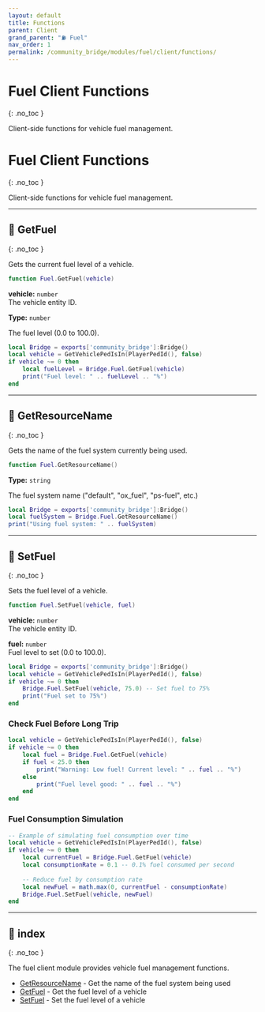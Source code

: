 ```yaml
---
layout: default
title: Functions
parent: Client
grand_parent: "⛽ Fuel"
nav_order: 1
permalink: /community_bridge/modules/fuel/client/functions/
---
```


# Fuel Client Functions
{: .no_toc }

Client-side functions for vehicle fuel management.

# Fuel Client Functions
{: .no_toc }

Client-side functions for vehicle fuel management.

---

## 🔹 GetFuel

{: .no_toc }

Gets the current fuel level of a vehicle.


```lua
function Fuel.GetFuel(vehicle)
```


**vehicle:** `number`  
The vehicle entity ID.


**Type:** `number`  

The fuel level (0.0 to 100.0).


```lua
local Bridge = exports['community_bridge']:Bridge()
local vehicle = GetVehiclePedIsIn(PlayerPedId(), false)
if vehicle ~= 0 then
    local fuelLevel = Bridge.Fuel.GetFuel(vehicle)
    print("Fuel level: " .. fuelLevel .. "%")
end
```

---

## 🔹 GetResourceName

{: .no_toc }

Gets the name of the fuel system currently being used.


```lua
function Fuel.GetResourceName()
```


**Type:** `string`  

The fuel system name ("default", "ox_fuel", "ps-fuel", etc.)


```lua
local Bridge = exports['community_bridge']:Bridge()
local fuelSystem = Bridge.Fuel.GetResourceName()
print("Using fuel system: " .. fuelSystem)
```

---

## 🔹 SetFuel

{: .no_toc }

Sets the fuel level of a vehicle.


```lua
function Fuel.SetFuel(vehicle, fuel)
```


**vehicle:** `number`  
The vehicle entity ID.

**fuel:** `number`  
Fuel level to set (0.0 to 100.0).


```lua
local Bridge = exports['community_bridge']:Bridge()
local vehicle = GetVehiclePedIsIn(PlayerPedId(), false)
if vehicle ~= 0 then
    Bridge.Fuel.SetFuel(vehicle, 75.0) -- Set fuel to 75%
    print("Fuel set to 75%")
end
```


### Check Fuel Before Long Trip
```lua
local vehicle = GetVehiclePedIsIn(PlayerPedId(), false)
if vehicle ~= 0 then
    local fuel = Bridge.Fuel.GetFuel(vehicle)
    if fuel < 25.0 then
        print("Warning: Low fuel! Current level: " .. fuel .. "%")
    else
        print("Fuel level good: " .. fuel .. "%")
    end
end
```

### Fuel Consumption Simulation
```lua
-- Example of simulating fuel consumption over time
local vehicle = GetVehiclePedIsIn(PlayerPedId(), false)
if vehicle ~= 0 then
    local currentFuel = Bridge.Fuel.GetFuel(vehicle)
    local consumptionRate = 0.1 -- 0.1% fuel consumed per second
    
    -- Reduce fuel by consumption rate
    local newFuel = math.max(0, currentFuel - consumptionRate)
    Bridge.Fuel.SetFuel(vehicle, newFuel)
end
```

---

## 🔹 index

{: .no_toc }

The fuel client module provides vehicle fuel management functions.


- [GetResourceName](GetResourceName.md) - Get the name of the fuel system being used
- [GetFuel](GetFuel.md) - Get the fuel level of a vehicle  
- [SetFuel](SetFuel.md) - Set the fuel level of a vehicle
